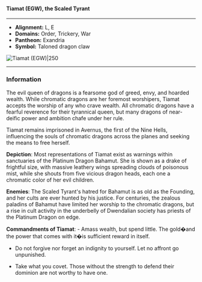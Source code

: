 #### Tiamat (EGW), the Scaled Tyrant
___

- **Alignment:** L, E
- **Domains:** Order, Trickery, War
- **Pantheon:** Exandria
- **Symbol:** Taloned dragon claw

![Tiamat (EGW)|250](https://5etools-mirror-1.github.io/img/deities/EGW/Symbol%20of%20Tiamat.png)
___

### Information

The evil queen of dragons is a fearsome god of greed, envy, and hoarded wealth. While chromatic dragons are her foremost worshipers, Tiamat accepts the worship of any who crave wealth. All chromatic dragons have a fearful reverence for their tyrannical queen, but many dragons of near-deific power and ambition chafe under her rule.

Tiamat remains imprisoned in Avernus, the first of the Nine Hells, influencing the souls of chromatic dragons across the planes and seeking the means to free herself.

**Depiction**: Most representations of Tiamat exist as warnings within sanctuaries of the Platinum Dragon Bahamut. She is shown as a drake of frightful size, with massive leathery wings spreading clouds of poisonous mist, while she shouts from five vicious dragon heads, each one a chromatic color of her evil children.

**Enemies**: The Scaled Tyrant's hatred for Bahamut is as old as the Founding, and her cults are ever hunted by his justice. For centuries, the zealous paladins of Bahamut have limited her worship to the chromatic dragons, but a rise in cult activity in the underbelly of Dwendalian society has priests of the Platinum Dragon on edge.

**Commandments of Tiamat**: - Amass wealth, but spend little. The gold�and the power that comes with it�is sufficient reward in itself.

- Do not forgive nor forget an indignity to yourself. Let no affront go unpunished.

- Take what you covet. Those without the strength to defend their dominion are not worthy to have one.